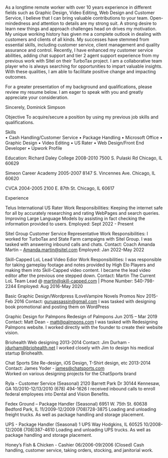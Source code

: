 As a longtime remote worker with over 10 years experience in different fields such as Graphic Design, Video Editing, Web Design and Customer Service, I believe that I can bring valuable contributions to your team.
Open-mindedness and attention to details are my strong suit. A strong desire to learn new things and approach challenges head on drives my motivation. My unique working history has given me a complete outlook in dealing with customers and clients of all kinds.
My successes have stemmed from essential skills, including customer service, client management and quality assurance and control. Recently, I have enhanced my customer service abilities, adding chat support and tier 2 agent support experience from my previous work with Sitel on their TurboTax project. I am a collaborative team player who is always searching for opportunities to impart valuable insights. With these qualities, I am able to facilitate positive change and impacting outcomes.

For a greater presentation of my background and qualifications, please review my resume below. I am eager to speak with you and greatly appreciate your consideration.

Sincerely, Dominick Simpson


Objective	To acquire/secure a position by using my previous job skills and qualifications.
 
Skills	
•  Cash Handling/Customer Service
•  Package Handling
•  Microsoft Office
•  Graphic Design
•  Video Editing
•  US Rater
•  Web Design/Front End Developer
•          Upwork Profile 



 	 
Education:
Richard Daley College
2008-2010
7500 S. Pulaski Rd
Chicago, IL 60629

Simeon Career Academy
2005-2007
8147 S. Vincennes Ave.
Chicago, IL 60620
 
CVCA
2004-2005
2100 E. 87th St.
Chicago, IL 60617
 
 	 
Experience
 	
Telus International US Rater
Work Responsibilities: Keeping the internet safe for all by accurately researching and rating WebPages and search queries. Improving Large Language Models by assisting in fact checking the information provided to users.
Employed: Sept 2022 - Present

Sitel Group Customer Service Representative
Work Responsibilities: I worked for TurboTax and State Farm campaigns with Sitel Group. I was tasked with answering inbound calls and chats.
Contact:  Coach Amanda Martin – Amanda.martin@sitel.com 
Employed: Jan 2022-May 2022


Skill-Capped LoL Lead Video Edior
Work Responsibilities: I was responsible for taking gameplay footage and notes provided by High Elo Players and making them into Skill-Capped video content. I became the lead video editor after the previous one stepped down.
Contact:  Martin The Current LoL Team Lead @ martin@skill-capped.com | Phone Number: 540-798-2244
Employed: Aug 2016-May 2020


Basic Graphic Design/Wordpress
ILoveVampire Novels Promos
Nov 2015-Feb 2016
Contact:  guruassassin@gmail.com
I was tasked with designing book promotional and posting them on WordPress

Graphic Design for Palmpons
Redesign of Palmpons
Jun 2015 – Mar 2019
Contact:  Matt Dean - matt@palmpons.com
I was tasked with Redesigning Palmpons website. I worked directly with the founder to create their website vision.

Briohealth
Web designing
2013-2014
Contact:  Jim Durham -  jdurham@briohealth.net
I worked closely with Jim to design his medical startup Briohealth.

Chat Sports
Site Re-design, iOS Design, T-Shirt design, etc
2013-2014
Contact: James Yoder  -  james@chatsports.com  
Worked on various designing projects for the ChatSports brand
 
Ryla - Customer Service (Seasonal)
2120 Barrett Park Dr 30144
Kennesaw, GA
10/2010-12/13/2010
(678) 494-1626
I received inbound calls to enroll federal employees into Dental and Vision Benefits. 

Fedex Ground – Package Handler (Seasonal)
6951 W. 75th St. 60638
Bedford Park, IL
11/2009-12/2009
(708)728-3875
Loading and unloading freight trucks. As well as package handling and storage placement.
 
UPS - Package Handler (Seasonal)
1 UPS Way
Hodgkins, IL 60525
10/2008-12/2008
(708)387-4610
Loading and unloading UPS trucks. As well as package handling and storage placement.
 
Honey’s Fish & Chicken - Cashier
06/2006-09/2006
(Closed)
Cash handling, customer service, taking orders, stocking, and janitorial work.


<!---
dsimp21/dsimp21 is a ✨ special ✨ repository because its `README.md` (this file) appears on your GitHub profile.
You can click the Preview link to take a look at your changes.
--->
